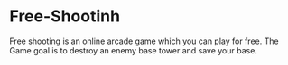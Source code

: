 # Free-Shootinh
Free shooting is an online arcade game which you can play for free. The Game goal is to destroy an enemy base tower and save your base.
